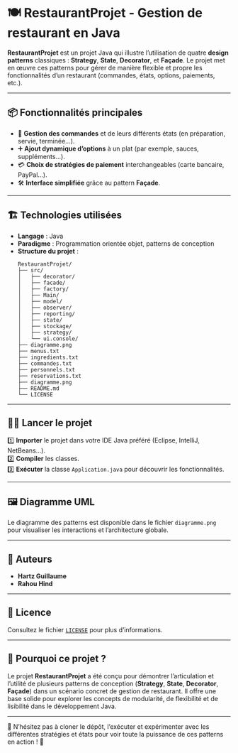 
# 🍽️ RestaurantProjet - Gestion de restaurant en Java

**RestaurantProjet** est un projet Java qui illustre l’utilisation de quatre **design patterns** classiques : **Strategy**, **State**, **Decorator**, et **Façade**. Le projet met en œuvre ces patterns pour gérer de manière flexible et propre les fonctionnalités d’un restaurant (commandes, états, options, paiements, etc.).

---

## 📦 Fonctionnalités principales

- 🔄 **Gestion des commandes** et de leurs différents états (en préparation, servie, terminée...).
- ➕ **Ajout dynamique d’options** à un plat (par exemple, sauces, suppléments...).
- 💳 **Choix de stratégies de paiement** interchangeables (carte bancaire, PayPal...).
- 🛠️ **Interface simplifiée** grâce au pattern **Façade**.

---

## 🏗️ Technologies utilisées

- **Langage** : Java  
- **Paradigme** : Programmation orientée objet, patterns de conception  
- **Structure du projet** :
  ```
  RestaurantProjet/
  ├── src/
  │   ├── decorator/
  │   ├── facade/
  │   ├── factory/
  │   ├── Main/
  │   ├── model/
  │   ├── observer/
  │   ├── reporting/
  │   ├── state/
  │   ├── stockage/
  │   ├── strategy/
  │   └── ui.console/
  ├── diagramme.png
  ├── menus.txt
  ├── ingredients.txt
  ├── commandes.txt
  ├── personnels.txt
  ├── reservations.txt
  ├── diagramme.png
  ├── README.md
  └── LICENSE
  ```

---

## 🏃‍♂️ Lancer le projet

1️⃣ **Importer** le projet dans votre IDE Java préféré (Eclipse, IntelliJ, NetBeans…).  
2️⃣ **Compiler** les classes.  
3️⃣ **Exécuter** la classe `Application.java` pour découvrir les fonctionnalités.

---

## 🖼️ Diagramme UML

Le diagramme des patterns est disponible dans le fichier `diagramme.png` pour visualiser les interactions et l’architecture globale.

---

## 👥 Auteurs

- **Hartz Guillaume**
- **Rahou Hind**

---

## 📜 Licence

Consultez le fichier [`LICENSE`](LICENSE) pour plus d’informations.

---

## 🚀 Pourquoi ce projet ?

Le projet **RestaurantProjet** a été conçu pour démontrer l’articulation et l’utilité de plusieurs patterns de conception (**Strategy**, **State**, **Decorator**, **Façade**) dans un scénario concret de gestion de restaurant. Il offre une base solide pour explorer les concepts de modularité, de flexibilité et de lisibilité dans le développement Java.

---

🎉 N’hésitez pas à cloner le dépôt, l’exécuter et expérimenter avec les différentes stratégies et états pour voir toute la puissance de ces patterns en action ! 🍝
